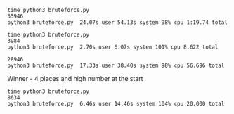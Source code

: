 ```
time python3 bruteforce.py                    
35946
python3 bruteforce.py  24.07s user 54.13s system 98% cpu 1:19.74 total
```

```
time python3 bruteforce.py
3984
python3 bruteforce.py  2.70s user 6.07s system 101% cpu 8.622 total
```

```
28946
python3 bruteforce.py  17.33s user 38.40s system 98% cpu 56.696 total
```

Winner - 4 places and high number at the start
```
time python3 bruteforce.py
8634
python3 bruteforce.py  6.46s user 14.46s system 104% cpu 20.000 total
```
